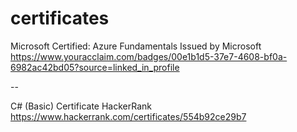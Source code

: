 # certificates

Microsoft Certified: Azure Fundamentals
Issued by Microsoft
https://www.youracclaim.com/badges/00e1b1d5-37e7-4608-bf0a-6982ac42bd05?source=linked_in_profile

--

C# (Basic) Certificate
HackerRank
https://www.hackerrank.com/certificates/554b92ce29b7
